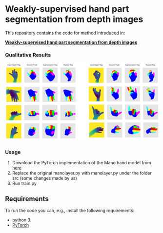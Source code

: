 # **Weakly-supervised hand part segmentation from depth images**
This repository contains the code for method introduced in:  

[**Weakly-supervised hand part segmentation from depth images**](https://arxiv.org/)


### Qualitative Results
![Architecture sketch for the introduced system](./data/qualitative.png) 


### Usage
1. Download the PyTorch implementation of the Mano hand model from [here](https://github.com/hassony2/manopth)
2. Replace the original manolayer.py with manolayer.py under the folder src (some changes made by us)
3. Run train.py

## Requirements
To run the code you can, e.g., install the following requirements:

 * python 3.
 * [PyTorch](http://pytorch.org/)
